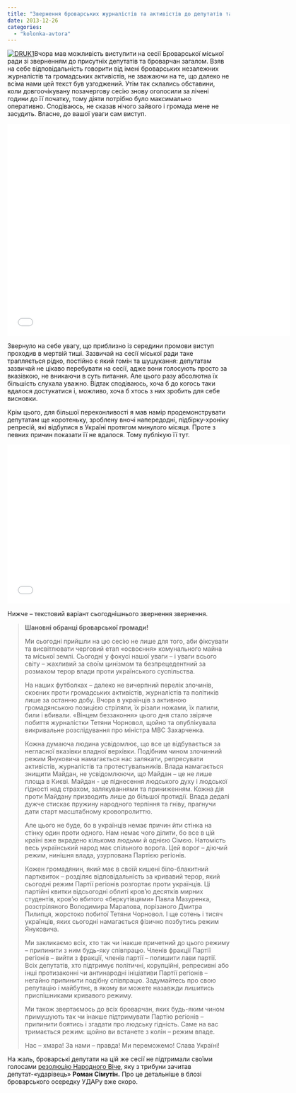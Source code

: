 ```yaml
---
title: "Звернення броварських журналістів та активістів до депутатів та броварчан"
date: 2013-12-26
categories: 
  - "kolonka-avtora"
---
```


[![DRUK1](https://mpz.brovary.org/wp-content/uploads/2013/12/DRUK1.jpg)](https://mpz.brovary.org/wp-content/uploads/2013/12/DRUK1.jpg)Вчора мав можливість виступити на сесії Броварської міської ради зі зверненням до присутніх депутатів та броварчан загалом. Взяв на себе відповідальність говорити від імені броварських незалежних журналістів та громадських активістів, не зважаючи на те, що далеко не всіма нами цей текст був узгоджений. Утім так склались обставини, коли довгоочікувану позачергову сесію знову оголосили за лічені години до її початку, тому діяти потрібно було максимально оперативно. Сподіваюсь, не сказав нічого зайвого і громада мене не засудить. Власне, до вашої уваги сам виступ.

<iframe src="//www.youtube.com/embed/0TRItkVupiM" height="480" width="640" allowfullscreen frameborder="0"></iframe>

Звернуло на себе увагу, що приблизно із середини промови виступ проходив в мертвій тиші. Зазвичай на сесії міської ради таке трапляється рідко, постійно є який гомін та шушукання: депутатам зазвичай не цікаво перебувати на сесії, адже вони голосують просто за вказівкою, не вникаючи в суть питання. Але цього разу абсолютна їх більшість слухала уважно. Відтак сподіваюсь, хоча б до когось таки вдалося достукатися і, можливо, хоча б хтось з них зробить для себе висновки.

Крім цього, для більшої переконливості я мав намір продемонструвати депутатам ще коротеньку, зроблену вночі напередодні, підбірку-хроніку репресій, які відбулися в Україні протягом минулого місяця. Проте з певних причин показати її не вдалося. Тому публікую її тут.

<iframe src="//www.youtube.com/embed/NO5ZXfe8k60?list=UUc9EZBO13wTS_Thn4wW0dtA" height="360" width="640" allowfullscreen frameborder="0"></iframe>

Нижче – текстовий варіант сьогоднішнього звернення звернення.

> **Шановні обранці броварської громади!**
> 
> Ми сьогодні прийшли на цю сесію не лише для того, аби фіксувати та висвітлювати черговий етап «освоєння» комунального майна та міської землі. Сьогодні у фокусі нашої уваги – і уваги всього світу – жахливий за своїм цинізмом та безпрецедентний за розмахом терор влади проти українського суспільства.
> 
> На наших футболках – далеко не вичерпний перелік злочинів, скоєних проти громадських активістів, журналістів та політиків лише за останню добу. Вчора в українців з активною громадянською позицією стріляли, їх різали ножами, їх палили, били і вбивали. «Вінцем беззаконня» цього дня стало звіряче побиття журналістки Тетяни Чорновол, щойно та опублікувала викривальне розслідування про міністра МВС Захарченка.
> 
> Кожна думаюча людина усвідомлює, що все це відбувається за негласної вказівки владної верхівки. Подібним чином злочинний режим Януковича намагається нас залякати, репресувати активістів, журналістів та протестувальників. Влада намагається знищити Майдан, не усвідомлюючи, що Майдан – це не лише площа в Києві. Майдан - це піднесення людського духу і людської гідності над страхом, залякуваннями та приниженням. Кожна дія проти Майдану призводить лише до більшої протидії. Влада дедалі дужче стискає пружину народного терпіння та гніву, прагнучи дати старт масштабному кровопролиттю.
> 
> Але цього не буде, бо в українців немає причин йти стінка на стінку один проти одного. Нам немає чого ділити, бо все в цій країні вже вкрадено кількома людьми й однією Сімєю. Натомість весь український народ має спільного ворога. Цей ворог – діючий режим, нинішня влада, узурпована Партією регіонів.
> 
> Кожен громадянин, який має в своїй кишені біло-блакитний партквиток – розділяє відповідальність за кривавий терор, який сьогодні режим Партії регіонів розгортає проти українців. Ці партійні квитки відсьогодні облиті кров’ю десятків мирних студентів, кров’ю вбитого «беркутівцями» Павла Мазуренка, розстріляного Володимира Маралова, порізаного Дмитра Пилипця, жорстоко побитої Тетяни Чорновол. І ще сотень і тисяч українців, яких сьогодні намагається фізично позбутись режим Януковича.
> 
> Ми закликаємо всіх, хто так чи інакше причетний до цього режиму – припинити з ним будь-яку співпрацю. Членів фракції Партії регіонів – вийти з фракції, членів партії – полишити лави партії. Всіх депутатів, хто підтримує політичні, корупційні, репресивні або інші протизаконні чи антинародні ініціативи Партії регіонів – негайно припинити подібну співпрацю. Задумайтесь про свою репутацію і майбутнє, в якому ви можете назавжди лишитись приспішниками кривавого режиму.
> 
> Ми також звертаємось до всіх броварчан, яких будь-яким чином примушують так чи інакше підтримувати Партію регіонів – припинити боятись і згадати про людську гідність. Саме на вас тримається режим: щойно ви встанете з колін – режим впаде.
> 
> Нас – хмара! За нами – правда! Ми переможемо! Слава Україні!

На жаль, броварські депутати на цій же сесії не підтримали своїми голосами [резолюцію Народного Віче](https://mpz.brovary.org/brovarchani-vimagayut-vidstavki-uryadu-ta-pereviboriv-prezidenta-i-parlamentu/), яку з трибуни зачитав депутат-«ударівець» **Роман Сімутін.** Про це детальніше в блозі броварського осередку УДАРу вже скоро.
